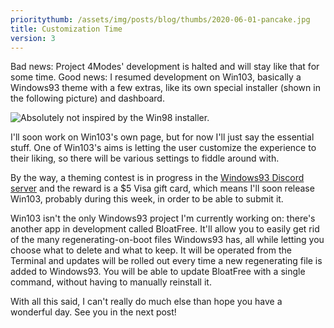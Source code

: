 ```yaml
---
prioritythumb: /assets/img/posts/blog/thumbs/2020-06-01-pancake.jpg
title: Customization Time
version: 3
---
```

Bad news: Project 4Modes' development is halted and will stay like that for some time. Good news: I resumed development on Win103, basically a Windows93 theme with a few extras, like its own special installer (shown in the following picture) and dashboard.

![Absolutely not inspired by the Win98 installer.](/assets/img/posts/blog/2020-06-01-pancake.png)

I'll soon work on Win103's own page, but for now I'll just say the essential stuff. One of Win103's aims is letting the user customize the experience to their liking, so there will be various settings to fiddle around with.

By the way, a theming contest is in progress in the <a target="_blank" href="https://discord.gg/sGMAdg5">Windows93 Discord server</a> and the reward is a $5 Visa gift card, which means I'll soon release Win103, probably during this week, in order to be able to submit it.

Win103 isn't the only Windows93 project I'm currently working on: there's another app in development called BloatFree. It'll allow you to easily get rid of the many regenerating-on-boot files Windows93 has, all while letting you choose what to delete and what to keep.
It will be operated from the Terminal and updates will be rolled out every time a new regenerating file is added to Windows93. You will be able to update BloatFree with a single command, without having to manually reinstall it.

With all this said, I can't really do much else than hope you have a wonderful day. See you in the next post!
